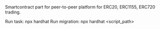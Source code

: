 Smartcontract part for peer-to-peer platform for ERC20, ERC1155, ERC720 trading.

Run task: npx hardhat <task>
Run migration: npx hardhat <script_path>
